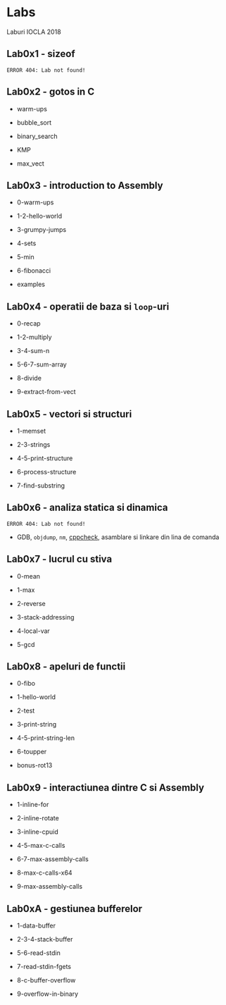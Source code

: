 # Labs
Laburi IOCLA 2018

## Lab0x1 - sizeof
`ERROR 404: Lab not found!`

## Lab0x2 - gotos in C

- warm-ups

- bubble_sort

- binary_search

- KMP

- max_vect

## Lab0x3 - introduction to Assembly

- 0-warm-ups

- 1-2-hello-world

- 3-grumpy-jumps

- 4-sets

- 5-min

- 6-fibonacci

- examples

## Lab0x4 - operatii de baza si `loop`-uri

- 0-recap

- 1-2-multiply

- 3-4-sum-n

- 5-6-7-sum-array

- 8-divide

- 9-extract-from-vect

## Lab0x5 - vectori si structuri

- 1-memset

- 2-3-strings

- 4-5-print-structure

- 6-process-structure

- 7-find-substring

## Lab0x6 - analiza statica si dinamica

`ERROR 404: Lab not found!`

- GDB, `objdump`, `nm`, [cppcheck](http://cppcheck.sourceforge.net/), asamblare si linkare din lina de comanda

## Lab0x7 - lucrul cu stiva

- 0-mean

- 1-max

- 2-reverse

- 3-stack-addressing

- 4-local-var

- 5-gcd

## Lab0x8 - apeluri de functii

- 0-fibo

- 1-hello-world

- 2-test

- 3-print-string

- 4-5-print-string-len

- 6-toupper

- bonus-rot13

## Lab0x9 - interactiunea dintre C si Assembly

- 1-inline-for

- 2-inline-rotate

- 3-inline-cpuid

- 4-5-max-c-calls

- 6-7-max-assembly-calls

- 8-max-c-calls-x64

- 9-max-assembly-calls

## Lab0xA - gestiunea bufferelor

- 1-data-buffer

- 2-3-4-stack-buffer

- 5-6-read-stdin

- 7-read-stdin-fgets

- 8-c-buffer-overflow

- 9-overflow-in-binary
